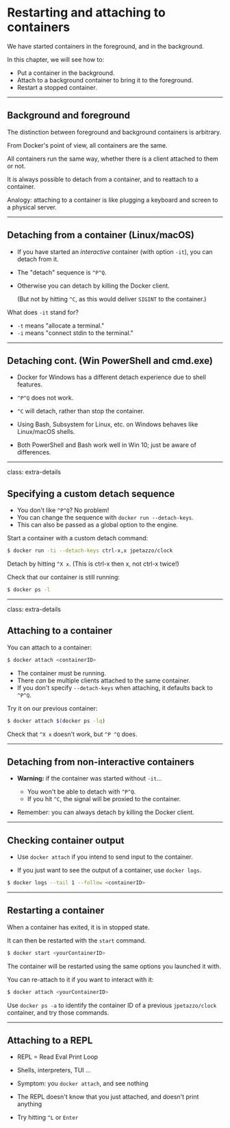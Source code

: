 # Restarting and attaching to containers

We have started containers in the foreground, and in the background.

In this chapter, we will see how to:

* Put a container in the background.
* Attach to a background container to bring it to the foreground.
* Restart a stopped container.

---

## Background and foreground

The distinction between foreground and background containers is arbitrary.

From Docker's point of view, all containers are the same.

All containers run the same way, whether there is a client attached to them or not.

It is always possible to detach from a container, and to reattach to a container.

Analogy: attaching to a container is like plugging a keyboard and screen to a physical server.

---

## Detaching from a container (Linux/macOS)

* If you have started an *interactive* container (with option `-it`), you can detach from it.

* The "detach" sequence is `^P^Q`.

* Otherwise you can detach by killing the Docker client.
  
  (But not by hitting `^C`, as this would deliver `SIGINT` to the container.)

What does `-it` stand for?

* `-t` means "allocate a terminal."
* `-i` means "connect stdin to the terminal."

---

## Detaching cont. (Win PowerShell and cmd.exe)

* Docker for Windows has a different detach experience due to shell features.

* `^P^Q` does not work.

* `^C` will detach, rather than stop the container.

* Using Bash, Subsystem for Linux, etc. on Windows behaves like Linux/macOS shells.

* Both PowerShell and Bash work well in Win 10; just be aware of differences.

---

class: extra-details

## Specifying a custom detach sequence

* You don't like `^P^Q`? No problem!
* You can change the sequence with `docker run --detach-keys`.
* This can also be passed as a global option to the engine.

Start a container with a custom detach command:

```bash
$ docker run -ti --detach-keys ctrl-x,x jpetazzo/clock
```

Detach by hitting `^X x`. (This is ctrl-x then x, not ctrl-x twice!)

Check that our container is still running:

```bash
$ docker ps -l
```

---

class: extra-details

## Attaching to a container

You can attach to a container:

```bash
$ docker attach <containerID>
```

* The container must be running.
* There *can* be multiple clients attached to the same container.
* If you don't specify `--detach-keys` when attaching, it defaults back to `^P^Q`.

Try it on our previous container:

```bash
$ docker attach $(docker ps -lq)
```

Check that `^X x` doesn't work, but `^P ^Q` does.

---

## Detaching from non-interactive containers

* **Warning:** if the container was started without `-it`...

  * You won't be able to detach with `^P^Q`.
  * If you hit `^C`, the signal will be proxied to the container.

* Remember: you can always detach by killing the Docker client.

---

## Checking container output

* Use `docker attach` if you intend to send input to the container.

* If you just want to see the output of a container, use `docker logs`.

```bash
$ docker logs --tail 1 --follow <containerID>
```

---

## Restarting a container

When a container has exited, it is in stopped state.

It can then be restarted with the `start` command.

```bash
$ docker start <yourContainerID>
```

The container will be restarted using the same options you launched it
with.

You can re-attach to it if you want to interact with it:

```bash
$ docker attach <yourContainerID>
```

Use `docker ps -a` to identify the container ID of a previous `jpetazzo/clock` container,
and try those commands.

---

## Attaching to a REPL

* REPL = Read Eval Print Loop

* Shells, interpreters, TUI ...

* Symptom: you `docker attach`, and see nothing

* The REPL doesn't know that you just attached, and doesn't print anything

* Try hitting `^L` or `Enter`
